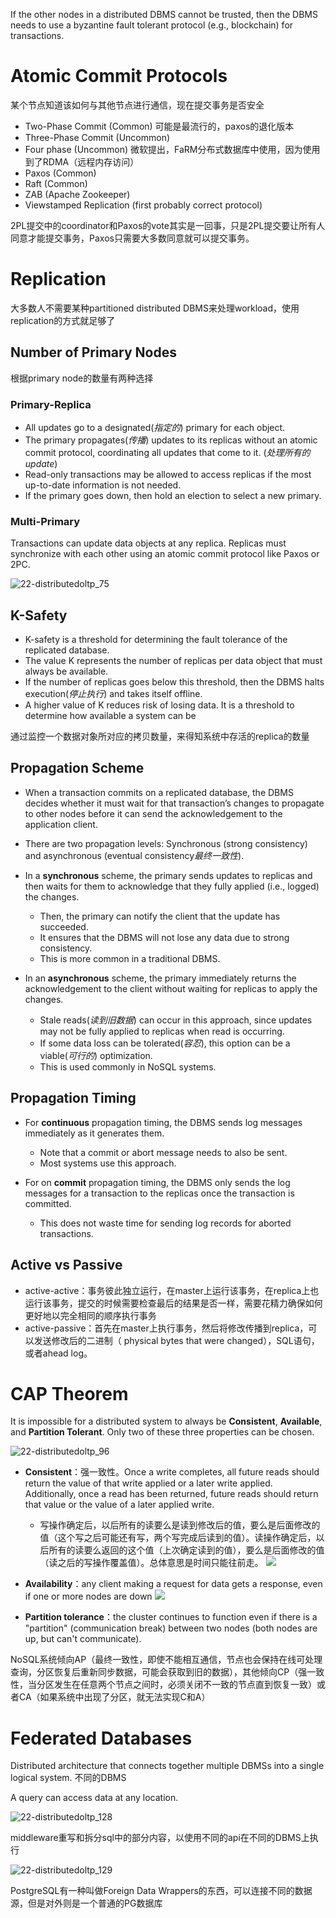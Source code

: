 If the other nodes in a distributed DBMS cannot be trusted, then the DBMS needs to use a byzantine fault tolerant protocol (e.g., blockchain) for transactions.

# Atomic Commit Protocols

某个节点知道该如何与其他节点进⾏通信，现在提交事务是否安全

- Two-Phase Commit (Common) 可能是最流行的，paxos的退化版本
- Three-Phase Commit (Uncommon) 
- Four phase (Uncommon)  微软提出，FaRM分布式数据库中使用，因为使用到了RDMA（远程内存访问）
- Paxos (Common)
- Raft (Common)
- ZAB (Apache Zookeeper)
- Viewstamped Replication (first probably correct protocol)

2PL提交中的coordinator和Paxos的vote其实是一回事，只是2PL提交要让所有⼈同意才能提交事务，Paxos只需要大多数同意就可以提交事务。

# Replication

⼤多数⼈不需要某种partitioned distributed DBMS来处理workload，使用replication的方式就足够了

## Number of Primary Nodes

根据primary node的数量有两种选择

### Primary-Replica

- All updates go to a designated(*指定的*) primary for each object. 
- The primary propagates(*传播*) updates to its replicas without an atomic commit protocol, coordinating all updates that come to it. (*处理所有的update*)
- Read-only transactions may be allowed to access replicas if the most up-to-date information is not needed. 
- If the primary goes down, then hold an election to select a new primary.

### Multi-Primary

Transactions can update data objects at any replica. Replicas must synchronize with each other using an atomic commit protocol like Paxos or 2PC.

![22-distributedoltp_75](CMU445-23-Distributed-OLTP-Database-Systems/22-distributedoltp_75.JPG)

## K-Safety

- K-safety is a threshold for determining the fault tolerance of the replicated database. 
- The value K represents the number of replicas per data object that must always be available. 
- If the number of replicas goes below this threshold, then the DBMS halts execution(*停止执行*) and takes itself offline.
- A higher value of K reduces risk of losing data. It is a threshold to determine how available a system can be

通过监控⼀个数据对象所对应的拷⻉数量，来得知系统中存活的replica的数量

## Propagation Scheme

- When a transaction commits on a replicated database, the DBMS decides whether it must wait for that transaction’s changes to propagate to other nodes before it can send the acknowledgement to the application client. 
- There are two propagation levels: Synchronous (strong consistency) and asynchronous (eventual consistency*最终一致性*).

- In a **synchronous** scheme, the primary sends updates to replicas and then waits for them to acknowledge that they fully applied (i.e., logged) the changes. 
  - Then, the primary can notify the client that the update has succeeded. 
  - It ensures that the DBMS will not lose any data due to strong consistency. 
  - This is more common in a traditional DBMS.

- In an **asynchronous** scheme, the primary immediately returns the acknowledgement to the client without waiting for replicas to apply the changes. 
  - Stale reads(*读到旧数据*) can occur in this approach, since updates may not be fully applied to replicas when read is occurring. 
  - If some data loss can be tolerated(*容忍*), this option can be a viable(*可行的*) optimization. 
  - This is used commonly in NoSQL systems.

## Propagation Timing

- For **continuous** propagation timing, the DBMS sends log messages immediately as it generates them. 
  - Note that a commit or abort message needs to also be sent. 
  - Most systems use this approach.

- For on **commit** propagation timing, the DBMS only sends the log messages for a transaction to the replicas once the transaction is committed. 
  - This does not waste time for sending log records for aborted transactions.

## Active vs Passive

- active-active：事务彼此独立运行，在master上运行该事务，在replica上也运行该事务，提交的时候需要检查最后的结果是否一样，需要花精力确保如何更好地以完全相同的顺序执行事务
- active-passive：首先在master上执行事务，然后将修改传播到replica，可以发送修改后的二进制（ physical bytes that were changed），SQL语句，或者ahead log。

# CAP Theorem

It is impossible for a distributed system to always be **Consistent**, **Available**, and **Partition Tolerant**. Only two of these three properties can be chosen.

![22-distributedoltp_96](CMU445-23-Distributed-OLTP-Database-Systems/22-distributedoltp_96.JPG)

- **Consistent**：强一致性。Once a write completes, all future reads should return the value of that write applied or a later write applied. Additionally, once a read has been returned, future reads should return that value or the value of a later applied write.
  - 写操作确定后，以后所有的读要么是读到修改后的值，要么是后面修改的值（这个写之后可能还有写，两个写完成后读到的值）。读操作确定后，以后所有的读要么返回的这个值（上次确定读到的值），要么是后面修改的值（读之后的写操作覆盖值）。总体意思是时间只能往前走。
    ![](CMU445-23-Distributed-OLTP-Database-Systems/20221210151400.png)

- **Availability**：any client making a request for data gets a response, even if one or more nodes are down
  ![](CMU445-23-Distributed-OLTP-Database-Systems/20221210154635.png)
- **Partition tolerance**：the cluster continues to function even if there is a "partition" (communication break) between two nodes (both nodes are up, but can't communicate).

NoSQL系统倾向AP（最终一致性，即使不能相互通信，节点也会保持在线可处理查询，分区恢复后重新同步数据，可能会获取到旧的数据），其他倾向CP（强一致性，当分区发生在任意两个节点之间时，必须关闭不一致的节点直到恢复一致）或者CA（如果系统中出现了分区，就无法实现C和A）

# Federated Databases

Distributed architecture that connects together multiple DBMSs into a single logical system. 不同的DBMS

A query can access data at any location.

![22-distributedoltp_128](CMU445-23-Distributed-OLTP-Database-Systems/22-distributedoltp_128.JPG)

middleware重写和拆分sql中的部分内容，以使用不同的api在不同的DBMS上执行

![22-distributedoltp_129](CMU445-23-Distributed-OLTP-Database-Systems/22-distributedoltp_129.JPG)

PostgreSQL有⼀种叫做Foreign Data Wrappers的东西，可以连接不同的数据源，但是对外则是一个普通的PG数据库